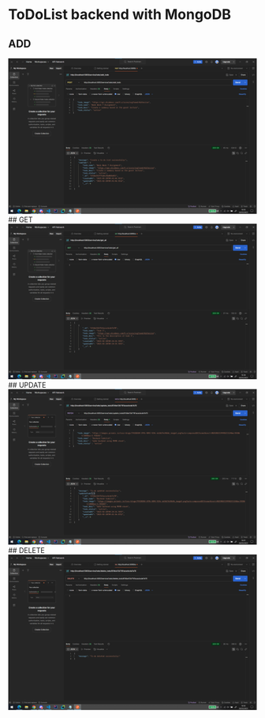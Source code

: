 # ToDoList backend with MongoDB
## ADD
<img src="images/ADD.png"/>
## GET
<img src="images/GET.png"/>
## UPDATE
<img src="images/UPDATE.png"/>
## DELETE
<img src="images/DELETE.png"/>

